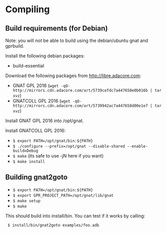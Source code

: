 # Compiling

## Build requirements (for Debian)

Note: you will *not* be able to build using the debian/ubuntu gnat and gprbuild.

Install the following debian packages:
  - build-essential

Download the following packages from http://libre.adacore.com:
  - GNAT GPL 2016 (`wget -qO- http://mirrors.cdn.adacore.com/art/5739cefdc7a447658e0b016b | tar xvz`)
  - GNATCOLL GPL 2016 (`wget -qO- http://mirrors.cdn.adacore.com/art/5739942ac7a447658d00e1e7 | tar xvz`)

Install GNAT GPL 2016 into /opt/gnat.

Install GNATCOLL GPL 2016:
  - `$ export PATH=/opt/gnat/bin:${PATH}`
  - `$ ./configure --prefix=/opt/gnat --disable-shared --enable-build=Debug`
  - `$ make` (its safe to use -jN here if you want)
  - `$ make install`

## Building gnat2goto

  - `$ export PATH=/opt/gnat/bin:${PATH}`
  - `$ export GPR_PROJECT_PATH=/opt/gnat/lib/gnat`
  - `$ make setup`
  - `$ make`

This should build into install/bin. You can test if it works by calling:

` $ install/bin/gnat2goto examples/foo.adb`
